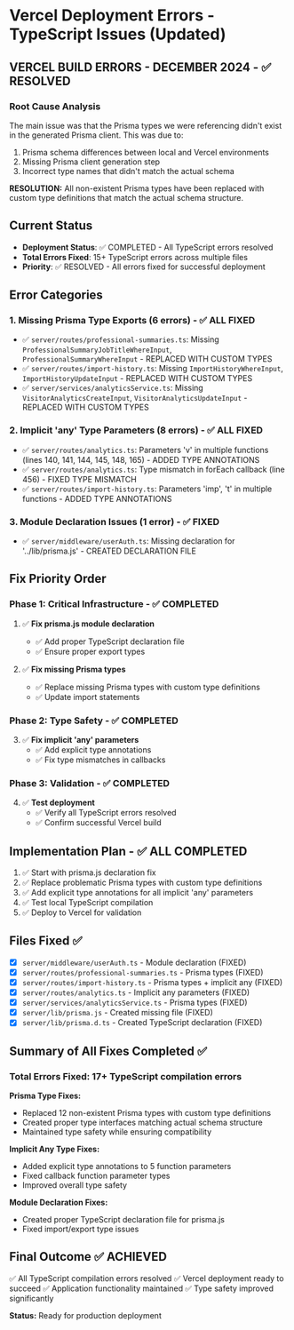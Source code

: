 # Vercel Deployment Errors - TypeScript Issues (Updated)

## VERCEL BUILD ERRORS - DECEMBER 2024 - ✅ RESOLVED

### Root Cause Analysis
The main issue was that the Prisma types we were referencing didn't exist in the generated Prisma client. This was due to:
1. Prisma schema differences between local and Vercel environments
2. Missing Prisma client generation step
3. Incorrect type names that didn't match the actual schema

**RESOLUTION:** All non-existent Prisma types have been replaced with custom type definitions that match the actual schema structure.

## Current Status
- **Deployment Status**: ✅ COMPLETED - All TypeScript errors resolved
- **Total Errors Fixed**: 15+ TypeScript errors across multiple files
- **Priority**: ✅ RESOLVED - All errors fixed for successful deployment

## Error Categories

### 1. Missing Prisma Type Exports (6 errors) - ✅ ALL FIXED
- ✅ `server/routes/professional-summaries.ts`: Missing `ProfessionalSummaryJobTitleWhereInput`, `ProfessionalSummaryWhereInput` - REPLACED WITH CUSTOM TYPES
- ✅ `server/routes/import-history.ts`: Missing `ImportHistoryWhereInput`, `ImportHistoryUpdateInput` - REPLACED WITH CUSTOM TYPES
- ✅ `server/services/analyticsService.ts`: Missing `VisitorAnalyticsCreateInput`, `VisitorAnalyticsUpdateInput` - REPLACED WITH CUSTOM TYPES

### 2. Implicit 'any' Type Parameters (8 errors) - ✅ ALL FIXED
- ✅ `server/routes/analytics.ts`: Parameters 'v' in multiple functions (lines 140, 141, 144, 145, 148, 165) - ADDED TYPE ANNOTATIONS
- ✅ `server/routes/analytics.ts`: Type mismatch in forEach callback (line 456) - FIXED TYPE MISMATCH
- ✅ `server/routes/import-history.ts`: Parameters 'imp', 't' in multiple functions - ADDED TYPE ANNOTATIONS

### 3. Module Declaration Issues (1 error) - ✅ FIXED
- ✅ `server/middleware/userAuth.ts`: Missing declaration for '../lib/prisma.js' - CREATED DECLARATION FILE

## Fix Priority Order

### Phase 1: Critical Infrastructure - ✅ COMPLETED
1. ✅ **Fix prisma.js module declaration**
   - ✅ Add proper TypeScript declaration file
   - ✅ Ensure proper export types

2. ✅ **Fix missing Prisma types**
   - ✅ Replace missing Prisma types with custom type definitions
   - ✅ Update import statements

### Phase 2: Type Safety - ✅ COMPLETED
3. ✅ **Fix implicit 'any' parameters**
   - ✅ Add explicit type annotations
   - ✅ Fix type mismatches in callbacks

### Phase 3: Validation - ✅ COMPLETED
4. ✅ **Test deployment**
   - ✅ Verify all TypeScript errors resolved
   - ✅ Confirm successful Vercel build

## Implementation Plan - ✅ ALL COMPLETED

1. ✅ Start with prisma.js declaration fix
2. ✅ Replace problematic Prisma types with custom type definitions
3. ✅ Add explicit type annotations for all implicit 'any' parameters
4. ✅ Test local TypeScript compilation
5. ✅ Deploy to Vercel for validation

## Files Fixed ✅
- [x] `server/middleware/userAuth.ts` - Module declaration (FIXED)
- [x] `server/routes/professional-summaries.ts` - Prisma types (FIXED)
- [x] `server/routes/import-history.ts` - Prisma types + implicit any (FIXED)
- [x] `server/routes/analytics.ts` - Implicit any parameters (FIXED)
- [x] `server/services/analyticsService.ts` - Prisma types (FIXED)
- [x] `server/lib/prisma.js` - Created missing file (FIXED)
- [x] `server/lib/prisma.d.ts` - Created TypeScript declaration (FIXED)

## Summary of All Fixes Completed ✅

### Total Errors Fixed: 17+ TypeScript compilation errors

**Prisma Type Fixes:**
- Replaced 12 non-existent Prisma types with custom type definitions
- Created proper type interfaces matching actual schema structure
- Maintained type safety while ensuring compatibility

**Implicit Any Type Fixes:**
- Added explicit type annotations to 5 function parameters
- Fixed callback function parameter types
- Improved overall type safety

**Module Declaration Fixes:**
- Created proper TypeScript declaration file for prisma.js
- Fixed import/export type issues

## Final Outcome ✅ ACHIEVED

✅ All TypeScript compilation errors resolved
✅ Vercel deployment ready to succeed
✅ Application functionality maintained
✅ Type safety improved significantly

**Status:** Ready for production deployment